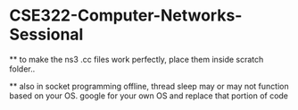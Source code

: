 # CSE322-Computer-Networks-Sessional
** to make the ns3 .cc files work perfectly, place them inside scratch folder..





** also in socket programming offline, thread sleep may or may not function based on your OS. google for your own OS and replace that portion of code
